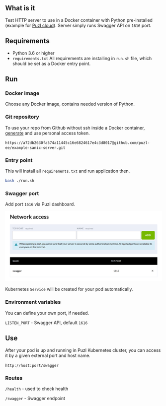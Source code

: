 ## What is it

Test HTTP server to use in a Docker container with Python pre-installed (example for [Puzl cloud](https://puzl.ee)). Server simply runs Swagger API on `1616` port.

## Requirements

- Python 3.6 or higher
- `requirements.txt`
All requirements are installing in `run.sh` file, which should be set as a Docker entry point.

## Run

### Docker image

Choose any Docker image, contains needed version of Python.

### Git repository
To use your repo from Github without ssh inside a Docker container, [generate](https://help.github.com/en/github/authenticating-to-github/creating-a-personal-access-token-for-the-command-line) and use personal access token.
```
https://a72db2630fa574a11445c16e6824617e4c3d8017@github.com/puzl-ee/example-sanic-server.git
```

### Entry point
This will install all `requirements.txt` and run application then.
```bash
bash ./run.sh
```

### Swagger port

Add port `1616` via Puzl dashboard. 

![Open port in Puzl dashboard](port-screenshot.png?raw=true "Open port")

Kubernetes `Service` will be created for your pod automatically.

### Environment variables

You can define your own port, if needed.

`LISTEN_PORT` - Swagger API, default `1616`

## Use

After your pod is up and running in Puzl Kubernetes cluster, you can access it by a given external port and host name.

`http://host:port/swagger`

### Routes

`/health` - used to check health

`/swagger` - Swagger endpoint
